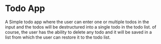 # Todo App

A Simple todo app where the user can enter one or multiple todos
in the input and the todos will be destructured into a single todo in the todo list. of course, the user has the ability to delete any todo and it will be saved in a list from which the user can restore it to the todo list.
